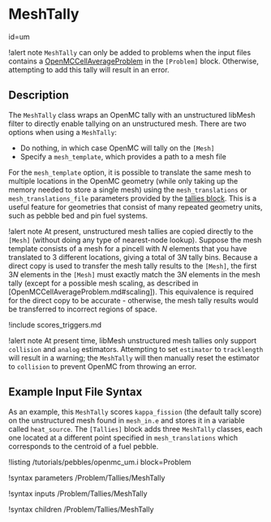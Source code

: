 # MeshTally
  id=um

!alert note
`MeshTally` can only be added to problems when the input files contains a [OpenMCCellAverageProblem](OpenMCCellAverageProblem.md)
in the `[Problem]` block. Otherwise, attempting to add this tally will result in an error.

## Description

The `MeshTally` class wraps an OpenMC tally with an unstructured libMesh filter to directly enable tallying on an unstructured mesh.
There are two options when using a `MeshTally`:

- Do nothing, in which case OpenMC will tally on the `[Mesh]`
- Specify a `mesh_template`, which provides a path to a mesh file

For the `mesh_template` option, it is possible
to translate the same mesh to multiple locations in the OpenMC geometry
(while only taking up the memory needed to store a single mesh) using
the `mesh_translations` or `mesh_translations_file` parameters provided by
the [tallies block](AddTallyAction.md). This is a useful feature for
geometries that consist of many repeated geometry units, such as pebble bed and pin fuel
systems.

!alert note
At present, unstructured mesh tallies are copied directly to the `[Mesh]` (without
doing any type of nearest-node lookup).
Suppose the mesh template consists of a mesh for a pincell with $N$ elements
that you have translated to 3 different locations, giving a total of $3N$ tally
bins. Because a direct copy is used to transfer the mesh tally results to the `[Mesh]`,
the first $3N$ elements in the `[Mesh]` must exactly match the $3N$ elements in
the mesh tally (except for a possible mesh scaling, as described in [OpenMCCellAverageProblem.md#scaling]).
This equivalence is required for the direct copy to be accurate - otherwise, the
mesh tally results would be transferred to incorrect regions of space.

!include scores_triggers.md

!alert note
At present time, libMesh unstructured mesh tallies only support `collision` and `analog` estimators. Attempting to set `estimator`
to `tracklength` will result in a warning; the `MeshTally` will then manually reset the estimator to `collision` to prevent OpenMC from
throwing an error.

## Example Input File Syntax

As an example, this `MeshTally` scores `kappa_fission` (the default tally score) on the unstructured mesh
found in `mesh_in.e` and stores it in a variable called `heat_source`. The `[Tallies]` block adds three
`MeshTally` classes, each one located at a different point specified in `mesh_translations` which corresponds
to the centroid of a fuel pebble.

!listing /tutorials/pebbles/openmc_um.i
  block=Problem

!syntax parameters /Problem/Tallies/MeshTally

!syntax inputs /Problem/Tallies/MeshTally

!syntax children /Problem/Tallies/MeshTally
